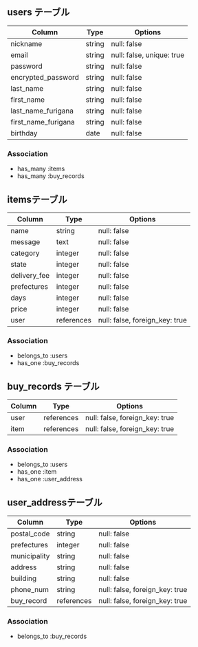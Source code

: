 ## users テーブル

| Column              | Type    | Options                   |
| ------------------- | ------- | ------------------------- |
| nickname            | string  | null: false               |
| email               | string  | null: false, unique: true |
| password            | string  | null: false               |
| encrypted_password  | string  | null: false               |
| last_name           | string  | null: false               |
| first_name          | string  | null: false               |
| last_name_furigana  | string  | null: false               |
| first_name_furigana | string  | null: false               |
| birthday            | date    | null: false               |

### Association

- has_many :items
- has_many :buy_records

##  itemsテーブル

| Column       | Type       | Options                        |
| -----------  | ---------- | ------------------------------ |
| name         | string     | null: false                    |
| message      | text       | null: false                    |
| category     | integer    | null: false                    |
| state        | integer    | null: false                    |
| delivery_fee | integer    | null: false                    |
| prefectures  | integer    | null: false                    |
| days         | integer    | null: false                    |
| price        | integer    | null: false                    |
| user         | references | null: false, foreign_key: true |

### Association

- belongs_to :users
- has_one :buy_records

## buy_records テーブル

| Column       | Type       | Options                        |
| ------------ | ---------- | ------------------------------ |
| user         | references | null: false, foreign_key: true |
| item         | references | null: false, foreign_key: true |

### Association

- belongs_to :users
- has_one :item
- has_one :user_address

##  user_addressテーブル

| Column       | Type       | Options                        |
| ------------ | ---------- | ------------------------------ |
| postal_code  | string     | null: false                    |
| prefectures  | integer    | null: false                    |
| municipality | string     | null: false                    |
| address      | string     | null: false                    |
| building     | string     | null: false                    |
| phone_num    | string     | null: false, foreign_key: true |
| buy_record   | references | null: false, foreign_key: true |

### Association

- belongs_to :buy_records